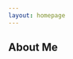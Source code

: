 ```yaml
---
layout: homepage
---
```


## About Me

<!-- I am currently a junior-year student pursuing a Bachelor's degree in Internet of Things Engineering at the School of Data Science and Engineering, South China Normal University (华南师范大学数据科学与工程学院), and supervised by Associate Professor Xiaoyu Tang. I also serve as a member of the Robotic and Intelligent Sensing Laboratory (RIS LAB, 机器人与智能感知实验室). -->

<!-- **E-mail**: jtcheng@m.scnu.edu.cn -->

<!-- ## Education

I am pursuing my B.S. degree in Internet of Things Engineering at South China Normal University, Guangzhou, China, since 2022. -->

<!-- ## Research Interests

- **3D Perception & SLAM:** Loop Closure Detection, LiDAR-based Place Recognition, Scene Flow Estimation, Moving Object Segmentation
- **Machine Learning:** Self-Supervised Learning, Meta Learning, Face Recognition -->

<!-- ## News

- **[Feb. 2020]** Our paper about incremental learning is accepted to CVPR 2020. -->

<!-- {% include_relative _includes/publications.md %} -->

<!-- {% include_relative _includes/services.md %} -->
